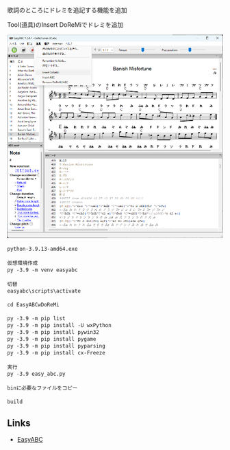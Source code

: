 歌詞のところにドレミを追記する機能を追加

Tool(道具)のInsert DoReMiでドレミを追加


![DoReMi](doremi.png "EasyABC")


```
python-3.9.13-amd64.exe

仮想環境作成
py -3.9 -m venv easyabc

切替
easyabc\scripts\activate

cd EasyABCwDoReMi

py -3.9 -m pip list
py -3.9 -m pip install -U wxPython
py -3.9 -m pip install pywin32
py -3.9 -m pip install pygame
py -3.9 -m pip install pyparsing
py -3.9 -m pip install cx-Freeze

実行
py -3.9 easy_abc.py

binに必要なファイルをコピー

build
```


## Links

- [EasyABC](https://github.com/jwdj/EasyABC)

